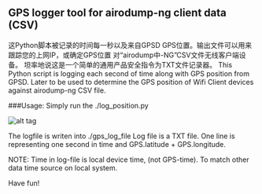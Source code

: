 ## GPS logger tool for airodump-ng client data (CSV)
这Python脚本被记录的时间每一秒以及来自GPSD GPS位置。输出文件可以用来跟踪您的上网IP，或确定GPS位置
对“airodump中-NG”CSV文件无线客户端设备。
 坦率地说这是一个简单的通用产品安全指令为TXT文件记录器。
This Python script is logging each second of time along with GPS position from GPSD. Later to be used to determine the GPS position of Wifi Client devices against airodump-ng CSV file.

###Usage:
Simply run the ./log_position.py

![alt tag](https://raw.githubusercontent.com/ggtd/independend-python-gps-logger-for-airodump-ng/master/screen2.png)

The logfile is writen into ./gps_log_file
Log file is a TXT file. One line is representing one second in time and GPS.latitude + GPS.longitude.

NOTE: Time in log-file is local device time, (not GPS-time). To match other data time source on local system.


Have fun!


